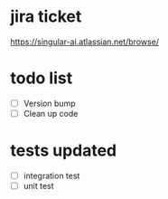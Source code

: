 # jira ticket

https://singular-ai.atlassian.net/browse/<TICKET-ID>

# todo list

- [ ] Version bump
- [ ] Clean up code

# tests updated

- [ ] integration test
- [ ] unit test
